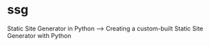 # ssg
Static Site Generator in Python -->
Creating a custom-built Static Site Generator with Python
